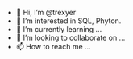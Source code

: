 - 👋 Hi, I’m @trexyer
- 👀 I’m interested in SQL, Phyton.
- 🌱 I’m currently learning ...
- 💞️ I’m looking to collaborate on ...
- 📫 How to reach me ...

<!---
trexyer/trexyer is a ✨ special ✨ repository because its `README.md` (this file) appears on your GitHub profile.
You can click the Preview link to take a look at your changes.
--->
